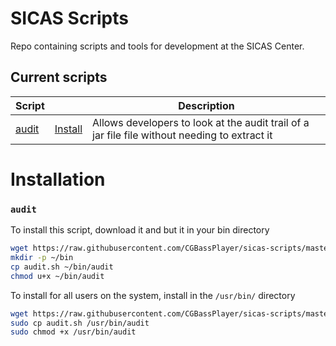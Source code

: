# SICAS Scripts

Repo containing scripts and tools for development at the SICAS Center. 

## Current scripts

| Script |  | Description | 
| --- | --- | --- |
| [audit](https://github.com/CGBassPlayer/sicas-scripts/blob/master/audit.sh) | [Install](#audit) | Allows developers to look at the audit trail of a jar file file without needing to extract it |

# Installation

### `audit`
To install this script, download it and but it in your bin directory
```bash
wget https://raw.githubusercontent.com/CGBassPlayer/sicas-scripts/master/audit.sh
mkdir -p ~/bin
cp audit.sh ~/bin/audit
chmod u+x ~/bin/audit
```

To install for all users on the system, install in the `/usr/bin/` directory
```bash
wget https://raw.githubusercontent.com/CGBassPlayer/sicas-scripts/master/audit.sh
sudo cp audit.sh /usr/bin/audit
sudo chmod +x /usr/bin/audit
```
